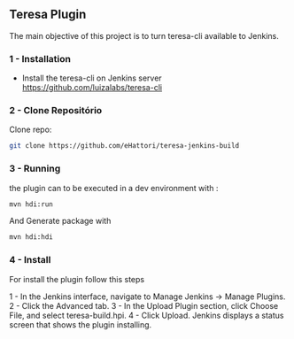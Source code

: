## Teresa Plugin

The main objective of this project is to turn teresa-cli available to Jenkins.

### 1 - Installation

* Install the teresa-cli on Jenkins server https://github.com/luizalabs/teresa-cli

### 2 - Clone Repositório

Clone repo:

```bash
git clone https://github.com/eHattori/teresa-jenkins-build

```
### 3 - Running 

the plugin can to be executed in a dev environment with : 
 
```bash
mvn hdi:run
```
And Generate package with
 
```bash
mvn hdi:hdi
```
### 4 - Install

For install the plugin follow this steps

1 - In the Jenkins interface, navigate to Manage Jenkins → Manage Plugins.
2 - Click the Advanced tab.
3 - In the Upload Plugin section, click Choose File, and select teresa-build.hpi.
4 - Click Upload. Jenkins displays a status screen that shows the plugin installing.

 

